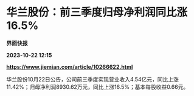 # 华兰股份：前三季度归母净利润同比涨16.5%
**界面快报**

**2023-10-22 12:15**

**https://www.jiemian.com/article/10266622.html**

华兰股份10月22日公告，公司前三季度实现营业收入4.54亿元，同比上涨11.42%；归母净利润8930.62万元，同比上涨16.5%；基本每股收益0.66元。